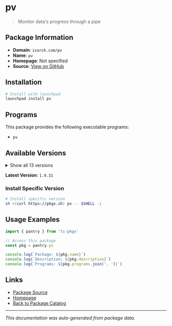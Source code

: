 # pv

> Monitor data's progress through a pipe

## Package Information

- **Domain**: `ivarch.com/pv`
- **Name**: `pv`
- **Homepage**: Not specified
- **Source**: [View on GitHub](https://github.com/pkgxdev/pantry/tree/main/projects/ivarch.com/pv/package.yml)

## Installation

```bash
# Install with launchpad
launchpad install pv
```

## Programs

This package provides the following executable programs:

- `pv`

## Available Versions

<details>
<summary>Show all 13 versions</summary>

- `1.9.31`, `1.9.27`, `1.9.25`, `1.9.24`, `1.9.15`
- `1.9.7`, `1.9.0`, `1.8.14`, `1.8.13`, `1.8.12`
- `1.8.10`, `1.8.9`, `1.8.5`

</details>

**Latest Version**: `1.9.31`

### Install Specific Version

```bash
# Install specific version
sh <(curl https://pkgx.sh) pv -- $SHELL -i
```

## Usage Examples

```typescript
import { pantry } from 'ts-pkgx'

// Access this package
const pkg = pantry.pv

console.log(`Package: ${pkg.name}`)
console.log(`Description: ${pkg.description}`)
console.log(`Programs: ${pkg.programs.join(', ')}`)
```

## Links

- [Package Source](https://github.com/pkgxdev/pantry/tree/main/projects/ivarch.com/pv/package.yml)
- [Homepage](#)
- [Back to Package Catalog](../../package-catalog.md)

---

*This documentation was auto-generated from package data.*
